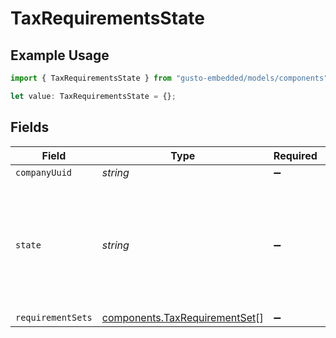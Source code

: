 # TaxRequirementsState

## Example Usage

```typescript
import { TaxRequirementsState } from "gusto-embedded/models/components";

let value: TaxRequirementsState = {};
```

## Fields

| Field                                                                                                   | Type                                                                                                    | Required                                                                                                | Description                                                                                             |
| ------------------------------------------------------------------------------------------------------- | ------------------------------------------------------------------------------------------------------- | ------------------------------------------------------------------------------------------------------- | ------------------------------------------------------------------------------------------------------- |
| `companyUuid`                                                                                           | *string*                                                                                                | :heavy_minus_sign:                                                                                      | N/A                                                                                                     |
| `state`                                                                                                 | *string*                                                                                                | :heavy_minus_sign:                                                                                      | One of the two-letter state abbreviations for the fifty United States and the District of Columbia (DC) |
| `requirementSets`                                                                                       | [components.TaxRequirementSet](../../models/components/taxrequirementset.md)[]                          | :heavy_minus_sign:                                                                                      | N/A                                                                                                     |